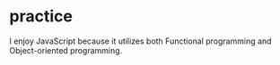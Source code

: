 # practice

I enjoy JavaScript because it utilizes both Functional programming and Object-oriented programming.
